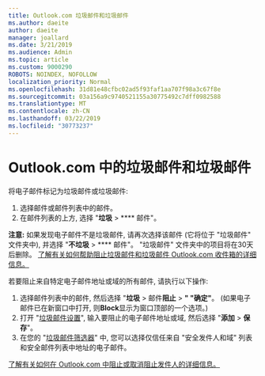 ```yaml
---
title: Outlook.com 垃圾邮件和垃圾邮件
ms.author: daeite
author: daeite
manager: joallard
ms.date: 3/21/2019
ms.audience: Admin
ms.topic: article
ms.custom: 9000290
ROBOTS: NOINDEX, NOFOLLOW
localization_priority: Normal
ms.openlocfilehash: 31d81e48cfbc02ad5f93faf1aa707f98a3c67f8e
ms.sourcegitcommit: 03a156a9c9740521155a30775492c7dff0982588
ms.translationtype: MT
ms.contentlocale: zh-CN
ms.lasthandoff: 03/22/2019
ms.locfileid: "30773237"
---
```

# <a name="spam-and-junk-email-in-outlookcom"></a>Outlook.com 中的垃圾邮件和垃圾邮件

将电子邮件标记为垃圾邮件或垃圾邮件:

1. 选择邮件或邮件列表中的邮件。
1. 在邮件列表的上方, 选择 "**垃圾** > **** 邮件"。

**注意:** 如果发现电子邮件不是垃圾邮件, 请再次选择该邮件 (它将位于 "垃圾邮件" 文件夹中), 并选择 "**不垃圾** > **** 邮件"。 "垃圾邮件" 文件夹中的项目将在30天后删除。 [了解有关如何帮助阻止垃圾邮件和垃圾邮件 Outlook.com 收件箱的详细信息。](https://support.office.com/article/a3ece97b-82f8-4a5e-9ac3-e92fa6427ae4)

若要阻止来自特定电子邮件地址或域的所有邮件, 请执行以下操作:

1. 选择邮件列表中的邮件, 然后选择 "**垃圾** > 邮件**阻止** > **" "确定"**。 (如果电子邮件已在新窗口中打开, 则**Block**显示为窗口顶部的一个选项。)
1. 打开 "[垃圾邮件设置](https://outlook.live.com/mail/options/mail/junkEmail/blockedSendersAndDomainsV2)", 输入要阻止的电子邮件地址或域, 然后选择 "**添加** > **保存**"。
1. 在您的 "[垃圾邮件筛选器](https://outlook.live.com/mail/options/mail/junkEmail/filtersOption)" 中, 您可以选择仅信任来自 "安全发件人和域" 列表和安全邮件列表中地址的电子邮件。

[了解有关如何在 Outlook.com 中阻止或取消阻止发件人的详细信息。](https://support.office.com/article/afba1c94-77bb-4f50-8b85-057cf52f4d5e)
